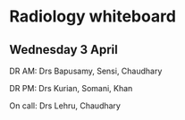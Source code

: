 # Radiology whiteboard

## Wednesday 3 April

DR AM: Drs Bapusamy, Sensi, Chaudhary

DR PM: Drs Kurian, Somani, Khan

On call: Drs Lehru, Chaudhary

